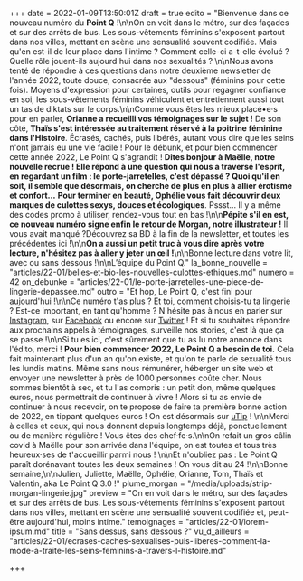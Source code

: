+++
date = 2022-01-09T13:50:01Z
draft = true
edito = "Bienvenue dans ce nouveau numéro du **Point Q** !\n\nOn en voit dans le métro, sur des façades et sur des arrêts de bus. Les sous-vêtements féminins s'exposent partout dans nos villes, mettant en scène une sensualité souvent codifiée. Mais qu'en est-il de leur place dans l'intime ? Comment celle-ci a-t-elle évolué ? Quelle rôle jouent-ils aujourd'hui dans nos sexualités ? \n\nNous avons tenté de répondre à ces questions dans notre deuxième newsletter de l'année 2022, toute douce, consacrée aux \"dessous\" (féminins pour cette fois). Moyens d'expression pour certaines, outils pour regagner confiance en soi, les sous-vêtements féminins véhiculent et entretiennent aussi tout un tas de diktats sur le corps.\n\nComme vous êtes les mieux placé•e·s pour en parler, **Orianne a recueilli vos témoignages sur le sujet !** De son côté, **Thaïs s'est intéressée au traitement réservé à la poitrine féminine dans l'Histoire**. Écrasés, cachés, puis libérés, autant vous dire que les seins n'ont jamais eu une vie facile ! Pour le débunk, et pour bien commencer cette année 2022, Le Point Q s'agrandit ! **Dites bonjour à Maëlle, notre nouvelle recrue ! Elle répond à une question qui nous a traversé l'esprit, en regardant un film : le porte-jarretelles, c'est dépassé ? Quoi qu'il en soit, il semble que désormais, on cherche de plus en plus à allier érotisme et confort...** **Pour terminer en beauté, Ophélie vous fait découvrir deux marques de culottes sexys, douces et écologiques**. Pssst... Il y a même des codes promo à utiliser, rendez-vous tout en bas !\n\n**Pépite s'il en est, ce nouveau numéro signe enfin le retour de Morgan, notre illustrateur !** Il vous avait manqué ?Découvrez sa BD à la fin de la newsletter, et toutes les précédentes ici !\n\n**On a aussi un petit truc à vous dire après votre lecture, n'hésitez pas à aller y jeter un œil !**\n\nBonne lecture dans votre lit, avec ou sans dessous !\n\nL’équipe du Point Q."
la_bonne_nouvelle = "articles/22-01/belles-et-bio-les-nouvelles-culottes-ethiques.md"
numero = 42
on_debunke = "articles/22-01/le-porte-jarretelles-une-piece-de-lingerie-depassee.md"
outro = "Et hop, Le Point Q, c'est fini pour aujourd'hui !\n\nCe numéro t'as plus ? Et toi, comment choisis-tu ta lingerie ? Est-ce important, en tant qu'homme ? N'hésite pas à nous en parler sur [Instagram](https://www.instagram.com/lepoint.q/?hl=fr), sur [Facebook](https://www.facebook.com/lepointq.news) ou encore sur [Twitter](https://twitter.com/LePointQ) ! Et si tu souhaites répondre aux prochains appels à témoignages, surveille nos stories, c'est là que ça se passe !\n\nSi tu es ici, c'est sûrement que tu as lu notre annonce dans l'édito, merci ! **Pour bien commencer 2022, Le Point Q a besoin de toi.** Cela fait maintenant plus d'un an qu'on existe, et qu'on te parle de sexualité tous les lundis matins. Même sans nous rémunérer, héberger un site web et envoyer une newsletter à près de 1000 personnes coûte cher. Nous sommes bientôt à sec, et tu l'as compris : un petit don, même quelques euros, nous permettrait de continuer à vivre ! Alors si tu as envie de continuer à nous recevoir, on te propose de faire ta première bonne action de 2022, en tippant quelques euros ! On est désormais sur [uTip](https://www.utip.io/lepointq) ! \n\nMerci à celles et ceux, qui nous donnent depuis longtemps déjà, ponctuellement ou de manière régulière ! Vous êtes des chef·fe·s.\n\nOn refait un gros câlin covid à Maëlle pour son arrivée dans l'équipe, on est toutes et tous très heureux·ses de t'accueillir parmi nous ! \n\nEt n'oubliez pas : Le Point Q paraît dorénavant toutes les deux semaines ! On vous dit au 24 !\n\nBonne semaine,\n\nJulien, Juliette, Maëlle, Ophélie, Orianne, Tom, Thaïs et Valentin, aka Le Point Q 3.0 !"
plume_morgan = "/media/uploads/strip-morgan-lingerie.jpg"
preview = "On en voit dans le métro, sur des façades et sur des arrêts de bus. Les sous-vêtements féminins s'exposent partout dans nos villes, mettant en scène une sensualité souvent codifiée et, peut-être aujourd'hui, moins intime."
temoignages = "articles/22-01/lorem-ipsum.md"
title = "Sans dessus, sans dessous ?"
vu_d_ailleurs = "articles/22-01/ecrases-caches-sexualises-puis-liberes-comment-la-mode-a-traite-les-seins-feminins-a-travers-l-histoire.md"

+++

